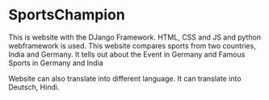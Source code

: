 
# SportsChampion

This is website with the DJango Framework.
HTML, CSS and JS and python webframework is used. 
This website compares sports from two countries, India and Germany.
It tells out about the Event in Germany and Famous Sports in Germany and India

Website can also translate into different language. 
It can translate into Deutsch, Hindi.
